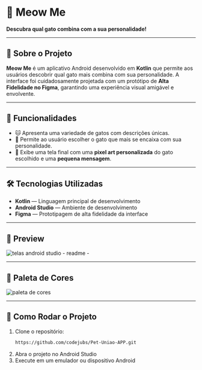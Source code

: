 # 🐾 Meow Me

**Descubra qual gato combina com a sua personalidade!**

---

## 📱 Sobre o Projeto

**Meow Me** 
é um aplicativo Android desenvolvido em **Kotlin** que permite aos usuários descobrir qual gato mais combina com sua personalidade. A interface foi cuidadosamente projetada com um protótipo de **Alta Fidelidade no Figma**, garantindo uma experiência visual amigável e envolvente.

---

## 🎯 Funcionalidades

- 🐱 Apresenta uma variedade de gatos com descrições únicas.
- 💬 Permite ao usuário escolher o gato que mais se encaixa com sua personalidade.
- 🎨 Exibe uma tela final com uma **pixel art personalizada** do gato escolhido e uma **pequena mensagem**.

---

## 🛠 Tecnologias Utilizadas

- **Kotlin** — Linguagem principal de desenvolvimento
- **Android Studio** — Ambiente de desenvolvimento
- **Figma** — Prototipagem de alta fidelidade da interface

---

## 📸 Preview

![telas android studio - readme -](https://github.com/user-attachments/assets/9d2cae4d-7a0a-47de-bafa-b9b8fec66d9a)

---

## 🎨 Paleta de Cores

![paleta de cores](https://github.com/user-attachments/assets/d9f25b9e-e410-4b12-a533-9d183d760a08)

---

## 🚀 Como Rodar o Projeto

1. Clone o repositório:
   ```bash
   https://github.com/codejubs/Pet-Uniao-APP.git
   ```
2. Abra o projeto no Android Studio
3. Execute em um emulador ou dispositivo Android
   
